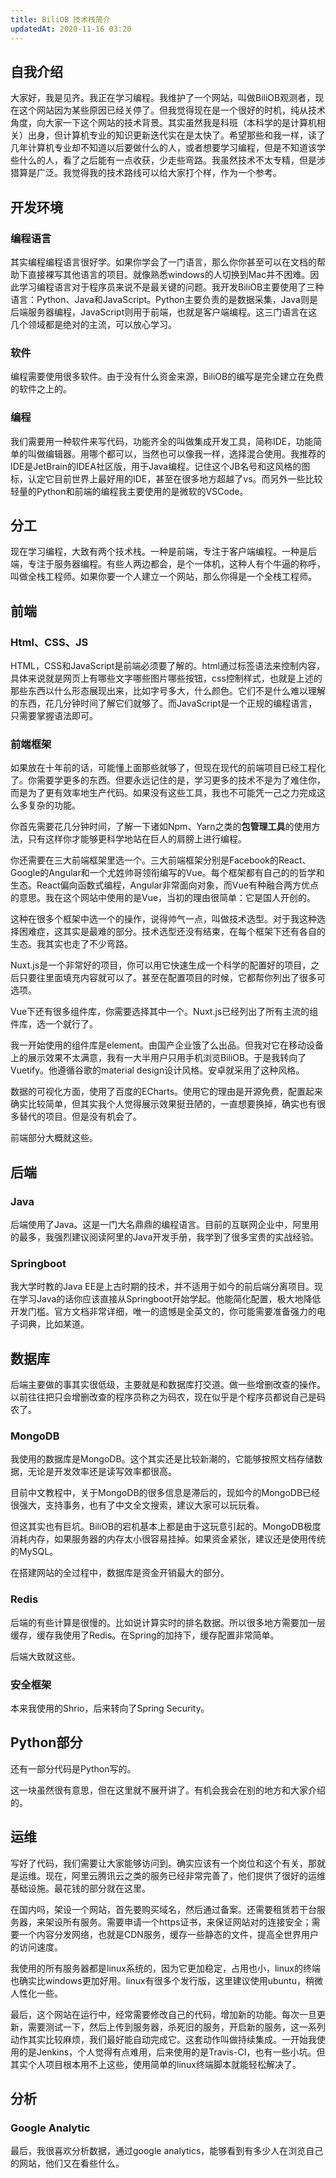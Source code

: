 ```yaml
---
title: BiliOB 技术栈简介
updatedAt: 2020-11-16 03:20
---
```

## 自我介绍

大家好，我是见齐。我正在学习编程。我维护了一个网站，叫做BiliOB观测者，现在这个网站因为某些原因已经关停了。但我觉得现在是一个很好的时机，纯从技术角度，向大家一下这个网站的技术背景。其实虽然我是科班（本科学的是计算机相关）出身，但计算机专业的知识更新迭代实在是太快了。希望那些和我一样，读了几年计算机专业却不知道以后要做什么的人，或者想要学习编程，但是不知道该学些什么的人，看了之后能有一点收获，少走些弯路。我虽然技术不太专精，但是涉猎算是广泛。我觉得我的技术路线可以给大家打个样，作为一个参考。

## 开发环境

### 编程语言

其实编程编程语言很好学。如果你学会了一门语言，那么你你甚至可以在文档的帮助下直接裸写其他语言的项目。就像熟悉windows的人切换到Mac并不困难。因此学习编程语言对于程序员来说不是最关键的问题。我开发BiliOB主要使用了三种语言：Python、Java和JavaScript。Python主要负责的是数据采集，Java则是后端服务器编程，JavaScript则用于前端，也就是客户端编程。这三门语言在这几个领域都是绝对的主流，可以放心学习。

### 软件

编程需要使用很多软件。由于没有什么资金来源，BiliOB的编写是完全建立在免费的软件之上的。

### 编程

我们需要用一种软件来写代码，功能齐全的叫做集成开发工具，简称IDE，功能简单的叫做编辑器。用哪个都可以，当然也可以像我一样，选择混合使用。我推荐的IDE是JetBrain的IDEA社区版，用于Java编程。记住这个JB名号和这风格的图标，认定它目前世界上最好用的IDE，甚至在很多地方超越了vs。而另外一些比较轻量的Python和前端的编程我主要使用的是微软的VSCode。

## 分工

现在学习编程，大致有两个技术栈。一种是前端，专注于客户端编程。一种是后端，专注于服务器编程。有些人两边都会，是个一体机，这种人有个牛逼的称呼，叫做全栈工程师。如果你要一个人建立一个网站，那么你得是一个全栈工程师。

## 前端

### Html、CSS、JS

HTML，CSS和JavaScript是前端必须要了解的。html通过标签语法来控制内容，具体来说就是网页上有哪些文字哪些图片哪些按钮，css控制样式，也就是上述的那些东西以什么形态展现出来，比如字号多大，什么颜色。它们不是什么难以理解的东西，花几分钟时间了解它们就够了。而JavaScript是一个正规的编程语言，只需要掌握语法即可。

### 前端框架

如果放在十年前的话，可能懂上面那些就够了，但现在现代的前端项目已经工程化了。你需要学更多的东西。但要永远记住的是，学习更多的技术不是为了难住你，而是为了更有效率地生产代码。如果没有这些工具，我也不可能凭一己之力完成这么多复杂的功能。

你首先需要花几分钟时间，了解一下诸如Npm、Yarn之类的**包管理工具**的使用方法，只有这样你才能够更科学地站在巨人的肩膀上进行编程。

你还需要在三大前端框架里选一个。三大前端框架分别是Facebook的React、Google的Angular和一个尤姓帅哥领衔编写的Vue。每个框架都有自己的的哲学和生态。React偏向函数式编程，Angular非常面向对象，而Vue有种融合两方优点的意思。我在这个网站中使用的是Vue，当初的理由很简单：它是国人开创的。

这种在很多个框架中选一个的操作，说得帅气一点，叫做技术选型。对于我这种选择困难症，这其实是最难的部分。技术选型还没有结束，在每个框架下还有各自的生态。我其实也走了不少弯路。

Nuxt.js是一个非常好的项目，你可以用它快速生成一个科学的配置好的项目，之后只要往里面填充内容就可以了。甚至在配置项目的时候，它都帮你列出了很多可选项。

Vue下还有很多组件库，你需要选择其中一个。Nuxt.js已经列出了所有主流的组件库，选一个就行了。

我一开始使用的组件库是element。由国产企业饿了么出品。但我对它在移动设备上的展示效果不太满意，我有一大半用户只用手机浏览BiliOB。于是我转向了Vuetify。他遵循谷歌的material design设计风格。安卓就采用了这种风格。

数据的可视化方面，使用了百度的ECharts。使用它的理由是开源免费，配置起来确实比较简单，但其实我个人觉得展示效果挺丑陋的，一直想要换掉，确实也有很多替代的项目。但是没有机会了。

前端部分大概就这些。

## 后端

### Java

后端使用了Java。这是一门大名鼎鼎的编程语言。目前的互联网企业中，阿里用的最多，我强烈建议阅读阿里的Java开发手册，我学到了很多宝贵的实战经验。

### Springboot

我大学时教的Java EE是上古时期的技术，并不适用于如今的前后端分离项目。现在学习Java的话你应该直接从Springboot开始学起。他能简化配置，极大地降低开发门槛。官方文档非常详细，唯一的遗憾是全英文的，你可能需要准备强力的电子词典，比如某道。

## 数据库

后端主要做的事其实很低级，主要就是和数据库打交道。做一些增删改查的操作。以前往往把只会增删改查的程序员称之为码农，现在似乎是个程序员都说自己是码农了。

### MongoDB

我使用的数据库是MongoDB。这个其实还是比较新潮的，它能够按照文档存储数据，无论是开发效率还是读写效率都很高。

目前中文教程中，关于MongoDB的很多信息是滞后的，现如今的MongoDB已经很强大，支持事务，也有了中文全文搜索，建议大家可以玩玩看。

但这其实也有巨坑。BiliOB的宕机基本上都是由于这玩意引起的。MongoDB极度消耗内存，如果服务器的内存太小很容易挂掉。如果资金紧张，建议还是使用传统的MySQL。

在搭建网站的全过程中，数据库是资金开销最大的部分。

### Redis

后端的有些计算是很慢的。比如说计算实时的排名数据。所以很多地方需要加一层缓存，缓存我使用了Redis。在Spring的加持下，缓存配置非常简单。

后端大致就这些。

### 安全框架

本来我使用的Shrio，后来转向了Spring Security。

## Python部分

还有一部分代码是Python写的。

这一块虽然很有意思，但在这里就不展开讲了。有机会我会在别的地方和大家介绍的。

## 运维

写好了代码，我们需要让大家能够访问到。确实应该有一个岗位和这个有关，那就是运维。现在，阿里云腾讯云之类的服务已经非常完善了，他们提供了很好的运维基础设施。最花钱的部分就在这里。

在国内吗，架设一个网站，首先要购买域名，然后通过备案。还需要租赁若干台服务器，来架设所有服务。需要申请一个https证书，来保证网站对的连接安全；需要一个内容分发网络，也就是CDN服务，缓存一些静态的文件，提高全世界用户的访问速度。

我使用的所有服务器都是linux系统的，因为它更加稳定，占用也小，linux的终端也确实比windows更加好用。linux有很多个发行版，这里建议使用ubuntu，稍微人性化一些。

最后，这个网站在运行中，经常需要修改自己的代码，增加新的功能。每次一旦更新，需要测试一下，然后上传到服务器，杀死旧的服务，开启新的服务，这一系列动作其实比较麻烦，我们最好能自动完成它。这套动作叫做持续集成。一开始我使用的是Jenkins，个人觉得有点难用，后来使用的是Travis-CI，也有一些小坑。但其实个人项目根本用不上这些，使用简单的linux终端脚本就能轻松解决了。

## 分析

### Google Analytic

最后，我很喜欢分析数据，通过google analytics，能够看到有多少人在浏览自己的网站，他们又在看些什么。
